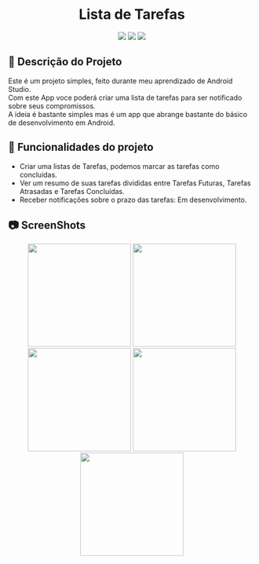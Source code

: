 <h1 align="center"> Lista de Tarefas </h1>
<p align="center">
<img src="https://user-images.githubusercontent.com/99930836/182484747-e58186bb-b506-46f9-994c-6fa44820e24c.PNG"/>
<img src="https://user-images.githubusercontent.com/99930836/182484755-bcc065e1-d5b3-45ca-91be-95b59723988c.PNG"/>
<img src="https://user-images.githubusercontent.com/99930836/182484762-7b9b9817-dc05-4c06-b162-778a17084622.PNG"/>
</p>


## :memo: Descrição do Projeto
Este é um projeto simples, feito durante meu aprendizado de Android Studio.<br>
Com este App voce poderá criar uma lista de tarefas para ser notificado sobre seus compromissos.<br>
A ideia é bastante simples mas é um app que abrange bastante do básico de desenvolvimento em Android.<br>



## :hammer: Funcionalidades do projeto

- Criar uma listas de Tarefas, podemos marcar as tarefas como concluídas.
- Ver um resumo de suas tarefas divididas entre Tarefas Futuras, Tarefas Atrasadas e Tarefas Concluídas.
- Receber notificações sobre o prazo das tarefas: Em desenvolvimento.

## :camera: ScreenShots

<p align="center">
<img width="210px" src="https://user-images.githubusercontent.com/99930836/186285752-10006312-555e-41ef-bee8-96ad24300d83.png"/>
<img width="210px" src="https://user-images.githubusercontent.com/99930836/186285761-3e4844a2-1afe-4172-9511-a2b88f8979e2.png"/>
<img width="210px" src="https://user-images.githubusercontent.com/99930836/186285763-61c042ae-db8b-4329-b5ca-e5c719203066.png"/>
<img width="210px" src="https://user-images.githubusercontent.com/99930836/186285769-48c83dd8-354c-4df2-8812-dca6ffcaed42.png"/>
<img width="210px" src="https://user-images.githubusercontent.com/99930836/186285773-01f8cb71-a127-44a2-9c12-98fa9da3cc09.png"/>
</p>

